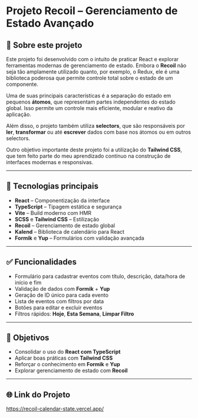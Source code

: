 # Projeto Recoil – Gerenciamento de Estado Avançado

## 📘 Sobre este projeto

Este projeto foi desenvolvido com o intuito de praticar React e explorar ferramentas modernas de gerenciamento de estado. Embora o **Recoil** não seja tão amplamente utilizado quanto, por exemplo, o Redux, ele é uma biblioteca poderosa que permite controle total sobre o estado de um componente.

Uma de suas principais características é a separação do estado em pequenos **átomos**, que representam partes independentes do estado global. Isso permite um controle mais eficiente, modular e reativo da aplicação.

Além disso, o projeto também utiliza **selectors**, que são responsáveis por **ler**, **transformar** ou até **escrever** dados com base nos átomos ou em outros selectors.

Outro objetivo importante deste projeto foi a utilização do **Tailwind CSS**, que tem feito parte do meu aprendizado contínuo na construção de interfaces modernas e responsivas.

---

## 🚀 Tecnologias principais

- **React** – Componentização da interface  
- **TypeScript** – Tipagem estática e segurança  
- **Vite** – Build moderno com HMR  
- **SCSS** e **Tailwind CSS** – Estilização  
- **Recoil** – Gerenciamento de estado global  
- **Kalend** – Biblioteca de calendário para React  
- **Formik** e **Yup** – Formulários com validação avançada

---

## ✅ Funcionalidades

- Formulário para cadastrar eventos com título, descrição, data/hora de início e fim  
- Validação de dados com **Formik** + **Yup**  
- Geração de ID único para cada evento  
- Lista de eventos com filtros por data  
- Botões para editar e excluir eventos  
- Filtros rápidos: **Hoje**, **Esta Semana**, **Limpar Filtro**

---

## 🎯 Objetivos

- Consolidar o uso do **React com TypeScript**  
- Aplicar boas práticas com **Tailwind CSS**  
- Reforçar o conhecimento em **Formik** e **Yup**  
- Explorar gerenciamento de estado com **Recoil**

---

## 🌐 Link do Projeto

https://recoil-calendar-state.vercel.app/




